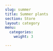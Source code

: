 ```yaml
---
slug: summer
title: Summer plants
section: Store
layout: category
menu:
  categories:
    weight: 3

---
```

